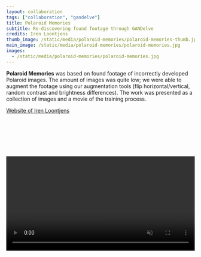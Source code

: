 ```yaml
---
layout: collaboration
tags: ["collaboration", "gandelve"]
title: Polaroid Memories
subtitle: Re-discovering found footage through GANDelve
credits: Iren Loontjens
thumb_image: /static/media/polaroid-memories/polaroid-memories-thumb.jpg
main_image: /static/media/polaroid-memories/polaroid-memories.jpg
images:
  - /static/media/polaroid-memories/polaroid-memories.jpg
---
```


**Polaroid Memories** was based on found footage of incorrectly developed Polaroid images. The amount of images was quite low; we were able to augment the footage using our augmentation tools (flip horizontal/vertical, random contrast and brightness differences).
The work was presented as a collection of images and a movie of the training process.

[Website of Iren Loontjens](https://difomphotography.com/)

<div class="spacer" style="padding-top: 100px"></div>
<video loop autoplay muted playsinline src="https://tag-site.s3-eu-central-1.amazonaws.com/polaroid-memories-1.mp4" width="100%"></video>
